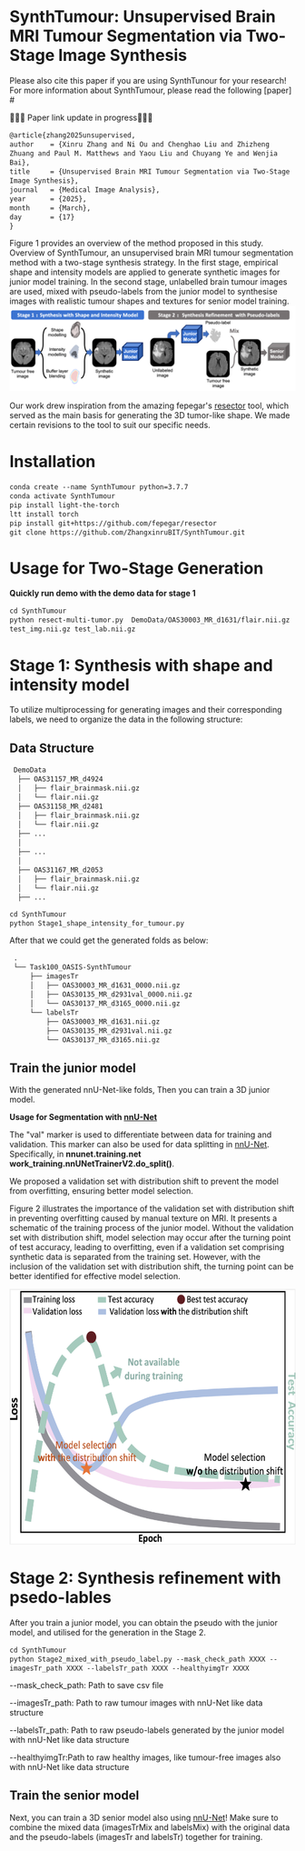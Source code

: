 # SynthTumour: Unsupervised Brain MRI Tumour Segmentation via Two-Stage Image Synthesis

Please also cite this paper if you are using SynthTunour for your research! For more information about SynthTumour, please read the following [paper] # 


🚧🚧🚧  Paper link update in progress🚧🚧🚧 

```
@article{zhang2025unsupervised,
author    = {Xinru Zhang and Ni Ou and Chenghao Liu and Zhizheng Zhuang and Paul M. Matthews and Yaou Liu and Chuyang Ye and Wenjia Bai},
title     = {Unsupervised Brain MRI Tumour Segmentation via Two-Stage Image Synthesis},
journal   = {Medical Image Analysis},
year      = {2025},
month     = {March},
day       = {17}
}
```

Figure 1 provides an overview of the method proposed in this study. Overview of SynthTumour, an unsupervised brain MRI tumour segmentation method with a two-stage synthesis strategy. In the first stage, empirical shape and intensity models are applied to generate synthetic images for junior model training. In the second stage, unlabelled brain tumour images are used, mixed with pseudo-labels from the junior model to synthesise images with realistic tumour shapes and textures for senior model training.
![image](Figs/Overview.png)


Our work drew inspiration from the amazing fepegar's [resector](https://github.com/fepegar/resector) tool, which served as the main basis for generating the 3D tumor-like shape. We made certain revisions to the tool to suit our specific needs.
# Installation
```
conda create --name SynthTumour python=3.7.7
conda activate SynthTumour
pip install light-the-torch
ltt install torch
pip install git+https://github.com/fepegar/resector
git clone https://github.com/ZhangxinruBIT/SynthTumour.git
```

# Usage for Two-Stage Generation
**Quickly run demo with the demo data for stage 1**
```
cd SynthTumour
python resect-multi-tumor.py  DemoData/OAS30003_MR_d1631/flair.nii.gz test_img.nii.gz test_lab.nii.gz

```

# Stage 1: Synthesis with shape and intensity model


To utilize multiprocessing for generating images and their corresponding labels, we need to organize the data in the following structure: 


## Data Structure


     DemoData
      ├── OAS31157_MR_d4924
      │   ├── flair_brainmask.nii.gz
      │   └── flair.nii.gz
      ├── OAS31158_MR_d2481
      │   ├── flair_brainmask.nii.gz
      │   └── flair.nii.gz
      ├── ...
      │    
      ├── ...
      │   
      ├── OAS31167_MR_d2053
      │   ├── flair_brainmask.nii.gz
      │   └── flair.nii.gz
      ├── ...
    

```
cd SynthTumour
python Stage1_shape_intensity_for_tumour.py

```

After that we could get the generated folds as below:

     .
     └── Task100_OASIS-SynthTumour
         ├── imagesTr
         │   ├── OAS30003_MR_d1631_0000.nii.gz
         │   ├── OAS30135_MR_d2931val_0000.nii.gz
         │   └── OAS30137_MR_d3165_0000.nii.gz
         └── labelsTr
             ├── OAS30003_MR_d1631.nii.gz
             ├── OAS30135_MR_d2931val.nii.gz
             └── OAS30137_MR_d3165.nii.gz


## Train the junior model

With the generated nnU-Net-like folds, Then you can train a 3D junior model. 

**Usage for Segmentation with [nnU-Net](https://github.com/MIC-DKFZ/nnUNet.git)**

The "val" marker is used to differentiate between data for training and validation. This marker can also be used for data splitting in [nnU-Net](https://github.com/MIC-DKFZ/nnUNet.git). Specifically, in **nnunet.training.net work_training.nnUNetTrainerV2.do_split()**.

We proposed a validation set with distribution shift to prevent the model from overfitting, ensuring better model selection.

Figure 2 illustrates the importance of the validation set with distribution shift in preventing overfitting caused by manual texture on MRI. It presents a schematic of the training process of the junior model. Without the validation set with distribution shift, model selection may occur after the turning point of test accuracy, leading to overfitting, even if a validation set comprising synthetic data is separated from the training set. However, with the inclusion of the validation set with distribution shift, the turning point can be better identified for effective model selection.
<div align=center><img width="650" height="450" src="Figs/training_loss.png"/></div>

# Stage 2: Synthesis refinement with psedo-lables
After you train a junior model, you can obtain the pseudo with the junior model, and utilised for the generation in the Stage 2.

```
cd SynthTumour
python Stage2_mixed_with_pseudo_label.py --mask_check_path XXXX --imagesTr_path XXXX --labelsTr_path XXXX --healthyimgTr XXXX 
```
--mask_check_path: Path to save csv file

--imagesTr_path: Path to raw tumour images with nnU-Net like data structure

--labelsTr_path: Path to raw pseudo-labels generated by the junior model with nnU-Net like data structure

--healthyimgTr:Path to raw healthy images, like tumour-free images also with nnU-Net like data structure


## Train the senior model


Next, you can train a 3D senior model also using [nnU-Net](https://github.com/MIC-DKFZ/nnUNet.git)! Make sure to combine the mixed data (imagesTrMix and labelsMix) with the original data and the pseudo-labels (imagesTr and labelsTr) together for training.





